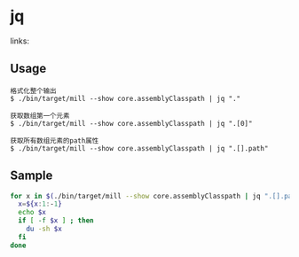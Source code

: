 # jq

links: 

## Usage

    格式化整个输出
    $ ./bin/target/mill --show core.assemblyClasspath | jq "."

    获取数组第一个元素
    $ ./bin/target/mill --show core.assemblyClasspath | jq ".[0]"

    获取所有数组元素的path属性
    $ ./bin/target/mill --show core.assemblyClasspath | jq ".[].path"

## Sample

```bash
for x in $(./bin/target/mill --show core.assemblyClasspath | jq ".[].path"); do
  x=${x:1:-1}
  echo $x
  if [ -f $x ] ; then
    du -sh $x
  fi
done
```
